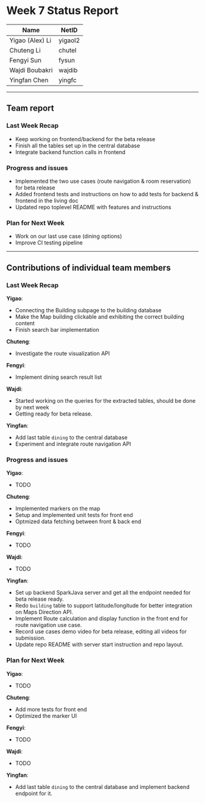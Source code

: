 # Week 7 Status Report

| Name            | NetID   |
| --------------- | ------- |
| Yigao (Alex) Li | yigaol2 |
| Chuteng Li      | chutel  |
| Fengyi Sun      | fysun   |
| Wajdi Boubakri  | wajdib  |
| Yingfan Chen    | yingfc  |

---

## Team report

### Last Week Recap

- Keep working on frontend/backend for the beta release
- Finish all the tables set up in the central database
- Integrate backend function calls in frontend

### Progress and issues

- Implemented the two use cases (route navigation & room reservation) for beta release
- Added frontend tests and instructions on how to add tests for backend & frontend in the living doc
- Updated repo toplevel README with features and instructions

### Plan for Next Week

- Work on our last use case (dining options)
- Improve CI testing pipeline

---

## Contributions of individual team members

### Last Week Recap

**Yigao**:

- Connecting the Building subpage to the building database
- Make the Map building clickable and exhibiting the correct building content
- Finish search bar implementation

**Chuteng**:

- Investigate the route visualization API

**Fengyi**:

- Implement dining search result list

**Wajdi**:

- Started working on the queries for the extracted tables, should be done by next week
- Getting ready for beta release.

**Yingfan**:

- Add last table `dining` to the central database
- Experiment and integrate route navigation API

### Progress and issues

**Yigao**:

- TODO

**Chuteng**:

- Implemented markers on the map
- Setup and implemented unit tests for front end
- Optmized data fetching between front & back end

**Fengyi**:

- TODO

**Wajdi**:

- TODO

**Yingfan**:

- Set up backend SparkJava server and get all the endpoint needed for beta release ready.
- Redo `building` table to support latitude/longitude for better integration on Maps Direction API.
- Implement Route calculation and display function in the front end for route navigation use case.
- Record use cases demo video for beta release, editing all videos for submission.
- Update repo README with server start instruction and repo layout.

### Plan for Next Week

**Yigao**:

- TODO

**Chuteng**:

- Add more tests for front end
- Optimized the marker UI

**Fengyi**:

- TODO

**Wajdi**:

- TODO

**Yingfan**:

- Add last table `dining` to the central database and implement backend endpoint for it.

